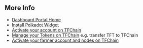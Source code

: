 ## More Info

- [Dashboard Portal Home](dashboard_portal_home)
- [Install Polkadot Widget](dashboard_portal_polkadot_widget)
- [Activate your account on TFChain](dashboard_portal_ui_activation)
- [Manage your Tokens on TFChain](dashboard_portal_ui_tokens) e.g. transfer TFT to TFChain
- [Activate your farmer account and nodes on TFChain](dashboard_portal_ui_farming)
